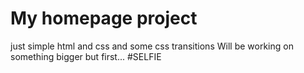 # My homepage project

just simple html and css and some css transitions
Will be working on something bigger but first... #SELFIE
